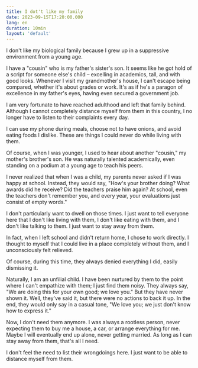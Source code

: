 ```yaml
---
title: I dot't like my family
date: 2023-09-15T17:20:00.000
lang: en
duration: 10min
layout: 'default'
---
```


I don't like my biological family because I grew up in a suppressive environment from a young age.

I have a "cousin" who is my father's sister's son. It seems like he got hold of a script for someone else's child – excelling in academics, tall, and with good looks. Whenever I visit my grandmother's house, I can't escape being compared, whether it's about grades or work. It's as if he's a paragon of excellence in my father's eyes, having even secured a government job.

I am very fortunate to have reached adulthood and left that family behind. Although I cannot completely distance myself from them in this country, I no longer have to listen to their complaints every day.

I can use my phone during meals, choose not to have onions, and avoid eating foods I dislike. These are things I could never do while living with them.

Of course, when I was younger, I used to hear about another "cousin," my mother's brother's son. He was naturally talented academically, even standing on a podium at a young age to teach his peers.

I never realized that when I was a child, my parents never asked if I was happy at school. Instead, they would say, "How's your brother doing? What awards did he receive? Did the teachers praise him again? At school, even the teachers don't remember you, and every year, your evaluations just consist of empty words."

I don't particularly want to dwell on those times. I just want to tell everyone here that I don't like living with them, I don't like eating with them, and I don't like talking to them. I just want to stay away from them.

In fact, when I left school and didn't return home, I chose to work directly. I thought to myself that I could live in a place completely without them, and I unconsciously felt relieved.

Of course, during this time, they always denied everything I did, easily dismissing it.

Naturally, I am an unfilial child. I have been nurtured by them to the point where I can't empathize with them; I just find them noisy. They always say, "We are doing this for your own good; we love you." But they have never shown it. Well, they've said it, but there were no actions to back it up. In the end, they would only say in a casual tone, "We love you; we just don't know how to express it."

Now, I don't need them anymore. I was always a rootless person, never expecting them to buy me a house, a car, or arrange everything for me. Maybe I will eventually end up alone, never getting married. As long as I can stay away from them, that's all I need.

I don't feel the need to list their wrongdoings here. I just want to be able to distance myself from them.
